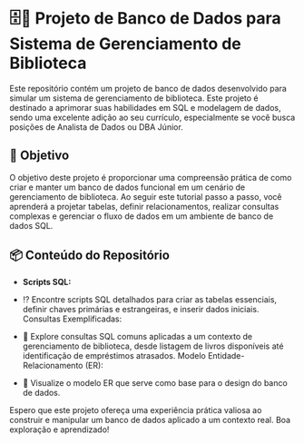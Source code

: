 # 🗄🎲 **Projeto de Banco de Dados para Sistema de Gerenciamento de Biblioteca**

Este repositório contém um projeto de banco de dados desenvolvido para simular um sistema de gerenciamento de biblioteca. Este projeto é destinado a aprimorar suas habilidades em SQL e modelagem de dados, sendo uma excelente adição ao seu currículo, especialmente se você busca posições de Analista de Dados ou DBA Júnior.

## 🎯 **Objetivo**
O objetivo deste projeto é proporcionar uma compreensão prática de como criar e manter um banco de dados funcional em um cenário de gerenciamento de biblioteca. Ao seguir este tutorial passo a passo, você aprenderá a projetar tabelas, definir relacionamentos, realizar consultas complexas e gerenciar o fluxo de dados em um ambiente de banco de dados SQL.

## 📦 Conteúdo do Repositório

- **Scripts SQL:**

 - ⁉ Encontre scripts SQL detalhados para criar as tabelas essenciais, definir chaves primárias e estrangeiras, e inserir dados iniciais.
 Consultas Exemplificadas:

  - 🔎 Explore consultas SQL comuns aplicadas a um contexto de gerenciamento de biblioteca, desde listagem de livros disponíveis até identificação de empréstimos atrasados.
 Modelo Entidade-Relacionamento (ER):

  - 🔦 Visualize o modelo ER que serve como base para o design do banco de dados.

Espero que este projeto ofereça uma experiência prática valiosa ao construir e manipular um banco de dados aplicado a um contexto real. Boa exploração e aprendizado!







